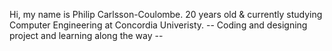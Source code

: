 Hi, my name is Philip Carlsson-Coulombe.
20 years old & currently studying Computer Engineering at Concordia Univeristy.
-- Coding and designing project and learning along the way --
